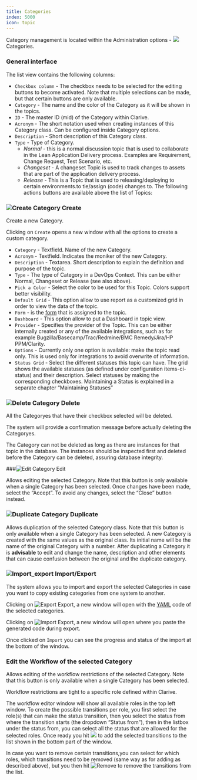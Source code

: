```yaml
---
title: Categories
index: 5000
icon: topic
---
```


Category management is located within the Administration options - ![](/static/images/icons/topic.svg) Categories.

### General interface

The list view contains the following columns:

- `Checkbox column` - The checkbox needs to be selected for the editing buttons to become activated. Note that multiple
  selections can be made, but that certain buttons are only available.
- `Category` - The name and the color of the Category as it will be shown in the topics.
- `ID` - The master ID (mid) of the Category within Clarive.
- `Acronym` - The short notation used when creating instances of this Category class. Can be configured inside Category options.
- `Description` - Short description of this Category class.
- `Type` - Type of Category.
    * *Normal* - this is a normal discussion topic that is used to collaborate in the Lean Application Delivery process.
  Examples are Requirement, Change Request, Test  Scenario, etc.
    * *Changeset* - A changeset Topic is used to track changes to assets that are part of the application delivery process.
    * *Release* - This is a Topic that is used to releasing/deploying to certain environments.to tie/assign (code) changes
  to. The following actions buttons are available above the list of Topics:

### ![Create Category](/static/images/icons/add.svg) Create

Create a new Category.

Clicking on `Create` opens a new window with all the options to create a custom category.

- `Category` - Textfield. Name of the new Category.
- `Acronym` - Textfield. Indicates the moniker of the new Category.
- `Description` - Textarea. Short description to explain the definition and purpose of the topic.
- `Type` - The type of Category in a DevOps Context. This can be either Normal, Changeset or Release (see also above).
- `Pick a Color` - Select the color to be used for this Topic. Colors support better visibility.
- `Default Grid` - This option allow to use report as a customized grid in order to view the data of the topic.
- `Form`  - is the [form](/ee/rules/rule-concepts) that is assigned to the topic.
- `Dashboard` - This option allow to put a Dashboard in topic view.
- `Provider` - Specifies the provider of the Topic. This can be either internally created or any of the available
  integrations, such as for example Bugzilla/Basecamp/Trac/Redmine/BMC Remedy/Jira/HP PPM/Clarity.
- `Options` - Currently only one option is available: make the topic read only.  This is used only for integrations to
  avoid overwrite of information.
- `Status Grid` - Select the different statuses this topic can have.  The grid shows the available statuses (as defined
  under configuration items-ci-status) and their description. Select statuses by making the corresponding checkboxes.
  Maintaining a Status is explained in a separate chapter “Maintaining Statuses”

### ![Delete Category](/static/images/icons/delete.svg) Delete

All the Categoryes that have their checkbox selected will be deleted.

The system will provide a confirmation message before actually deleting the Categoryes.

The Category can not be deleted as long as there are instances for that topic in the database.  The instances should be
inspected first and deleted before the Category can be deleted, assuring database integrity.

###![Edit Category](/static/images/icons/edit.svg) Edit

Allows editing the selected Category. Note that this button is only available when a single Category has been selected.
Once changes have been made, select the “Accept”.  To avoid any changes, select the “Close” button instead.

###  ![Duplicate Category](/static/images/icons/copy.svg) Duplicate

Allows duplication of the selected Category class. Note that this button is only available when a single Category has
been selected. A new Category is created with the same values as the original class. Its initial name will be the name
of the original Category with a number. After duplicating a Category it is **advisable** to edit and change the name,
description and other elements that can cause confusion between the original and the duplicate category.

### ![Import_export](/static/images/icons/exports.svg) Import/Export

The system allows you to import and export the selected Categories in case you want to copy existing categories from one
system to another.

Clicking on ![Export](/static/images/icons/export.svg) Export, a new window will open with the [YAML](/concepts/yaml)
code of the selected categories.

Clicking on ![Import](/static/images/icons/import.svg) Export, a new window will open where you paste the generated code
during export.

Once clicked on `Import` you can see the progress and status of the import at the bottom of the window.

### Edit the Workflow of the selected Category

Allows editing of the workflow restrictions of the selected Category.  Note that this button is only available when
a single Category has been selected.

Workflow restrictions are tight to a specific role defined within Clarive.

The workflow editor window will show all available roles in the top left window.  To create the possible transitions per
role, you first select the role(s) that can make the status transition, then you select the status from where the
transition starts (the dropdown “Status from”), then in the listbox under the status from, you can select all the status
that are allowed for the selected roles.  Once ready you hit ![](/static/images/icons/down.svg) to add the selected
transitions to the list shown in the bottom part of the window.

In case you want to remove certain transitions,you can select for which roles, which transitions need to be removed
(same way as for adding as described above), but you then hit ![Remove](/static/images/icons/clear-all.svg) to remove
the transitions from the list.
